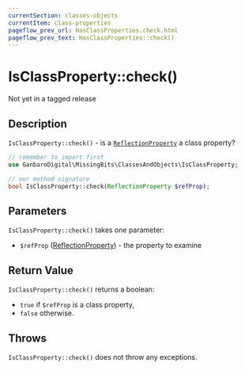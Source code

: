 ```yaml
---
currentSection: classes-objects
currentItem: class-properties
pageflow_prev_url: HasClassProperties.check.html
pageflow_prev_text: HasClassProperties::check()
---
```


# IsClassProperty::check()

<div class="callout warning" markdown="1">
Not yet in a tagged release
</div>

## Description

`IsClassProperty::check()` - is a [`ReflectionProperty`](http://www.php.net/ReflectionProperty) a class property?

```php
// remember to import first
use GanbaroDigital\MissingBits\ClassesAndObjects\IsClassProperty;

// our method signature
bool IsClassProperty::check(ReflectionProperty $refProp);
```

## Parameters

`IsClassProperty::check()` takes one parameter:

* `$refProp` ([ReflectionProperty](http://www.php.net/ReflectionProperty)) - the property to examine

## Return Value

`IsClassProperty::check()` returns a boolean:

* `true` if `$refProp` is a class property,
* `false` otherwise.

## Throws

`IsClassProperty::check()` does not throw any exceptions.
